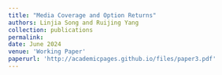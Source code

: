 ```yaml
---
title: "Media Coverage and Option Returns"
authors: Linjia Song and Ruijing Yang
collection: publications
permalink: 
date: June 2024
venue: 'Working Paper'
paperurl: 'http://academicpages.github.io/files/paper3.pdf'
---
```

